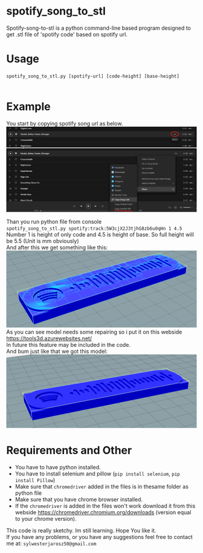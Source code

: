 # spotify_song_to_stl
Spotify-song-to-stl is a python command-line based program designed to get .stl file of 'spotify code' based on spotify url.

# Usage
`spotify_song_to_stl.py [spotify-url] [code-height] [base-height]` <br><br>

# Example
You start by copying spotify song url as below.
![alt text](https://github.com/Silvesterrr/spotify_song_to_stl/blob/main/example.jpg?raw=true)

Than you run python file from console <br>
`spotify_song_to_stl.py spotify:track:5W3cjX2J3tjhG8zb6u0qHn 1 4.5`  
Number 1 is height of only code and 4.5 is height of base. So full height will be 5.5 (Unit is mm obviously) <br>
And after this we get something like this:<br>
![alt text](https://github.com/Silvesterrr/spotify_song_to_stl/blob/main/example2.jpg?raw=true)
As you can see model needs some repairing so i put it on this webside https://tools3d.azurewebsites.net/  
In future this feature may be included in the code.  
And bum just like that we got this model:  
![alt text](https://github.com/Silvesterrr/spotify_song_to_stl/blob/main/example3.jpg?raw=true)

# Requirements and Other
- You have to have python installed.  
- You have to install selenium and pillow (`pip install selenium`, `pip install Pillow`)
- Make sure that `chromedriver` added in the files is in thesame folder as python file
- Make sure that you have chrome browser installed.
- If the `chromedriver` is added in the files won't work download it from this webside https://chromedriver.chromium.org/downloads (version equal to your chrome version).

This code is really sketchy. Im still learning.
Hope You like it.  
If you have any problems, or you have any suggestions feel free to contact me at: `sylwesterjarosz50@gmail.com`
